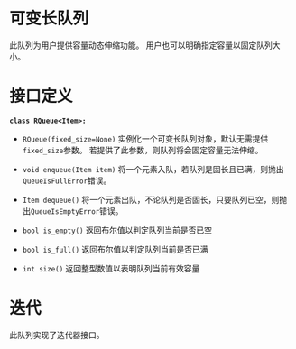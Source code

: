 # 可变长队列
此队列为用户提供容量动态伸缩功能。
用户也可以明确指定容量以固定队列大小。

# 接口定义
**`class RQueue<Item>:`**

* `RQueue(fixed_size=None)`
实例化一个可变长队列对象，默认无需提供`fixed_size`参数。
若提供了此参数，则队列将会固定容量无法伸缩。

* `void enqueue(Item item)`
将一个元素入队，若队列是固长且已满，则抛出`QueueIsFullError`错误。

* `Item dequeue()`
将一个元素出队，不论队列是否固长，只要队列已空，则抛出`QueueIsEmptyError`错误。

* `bool is_empty()`
返回布尔值以判定队列当前是否已空

* `bool is_full()`
返回布尔值以判定队列当前是否已满

* `int size()`
返回整型数值以表明队列当前有效容量

# 迭代
此队列实现了迭代器接口。
